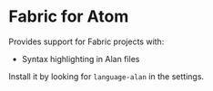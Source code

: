 # Fabric for Atom

Provides support for Fabric projects with:
- Syntax highlighting in Alan files

Install it by looking for `language-alan` in the settings.
